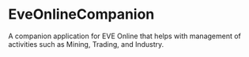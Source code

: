 # EveOnlineCompanion
A companion application for EVE Online that helps with management of activities such as Mining, Trading, and Industry.
